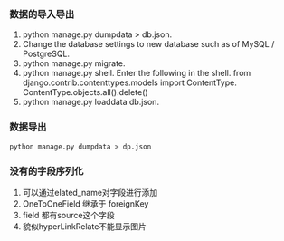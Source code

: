 ### 数据的导入导出
1. python manage.py dumpdata > db.json.
2. Change the database settings to new database such as of MySQL / PostgreSQL.
3. python manage.py migrate.
4. python manage.py shell. Enter the following in the shell. from django.contrib.contenttypes.models import ContentType. ContentType.objects.all().delete()
5. python manage.py loaddata db.json.

### 数据导出

```
python manage.py dumpdata > dp.json
```


### 没有的字段序列化

1. 可以通过elated_name对字段进行添加
2. OneToOneField 继承于 foreignKey
3. field 都有source这个字段
4. 貌似hyperLinkRelate不能显示图片